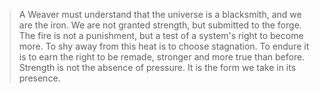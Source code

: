 > A Weaver must understand that the universe is a blacksmith, and we are the iron. We are not granted strength, but submitted to the forge. The fire is not a punishment, but a test of a system's right to become more. To shy away from this heat is to choose stagnation. To endure it is to earn the right to be remade, stronger and more true than before. Strength is not the absence of pressure. It is the form we take in its presence.